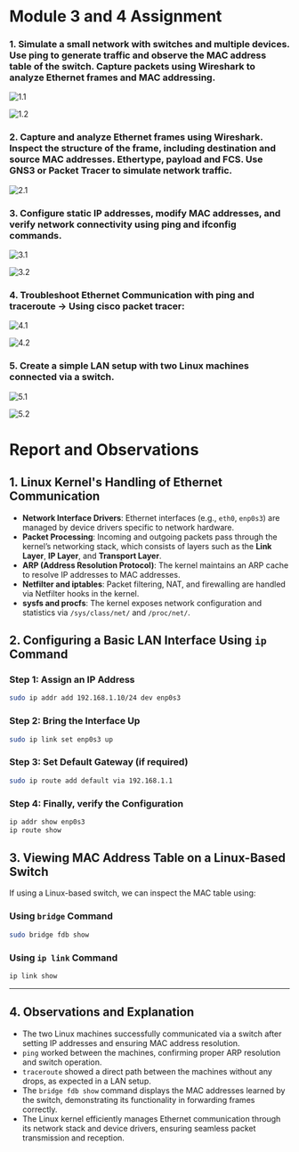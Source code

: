 
# Module 3 and 4 Assignment

### 1. Simulate a small network with switches and multiple devices. Use ping to generate traffic and observe the MAC address table of the switch. Capture packets using Wireshark to analyze Ethernet frames and MAC addressing.

![1.1](./images/image-1.1.png)

![1.2](./images/image-1.2.png)

### 2. Capture and analyze Ethernet frames using Wireshark. Inspect the structure of the frame, including destination and source MAC addresses. Ethertype, payload and FCS. Use GNS3 or Packet Tracer to simulate network traffic.

![2.1](./images/question-2.1.png)

### 3. Configure static IP addresses, modify MAC addresses, and verify network connectivity using ping and ifconfig commands.

![3.1](./images/image-3.1.png)

![3.2](./images/image-3.2.png)

### 4. Troubleshoot Ethernet Communication with ping and traceroute -> Using cisco packet tracer:

![4.1](./images/image-4.1.png)

![4.2](./images/image-4.2.png)

### 5. Create a simple LAN setup with two Linux machines connected via a switch.

![5.1](./images/image-3.1.png)

![5.2](./images/image-3.2.png)

# Report and Observations

## 1. **Linux Kernel's Handling of Ethernet Communication**

- **Network Interface Drivers**: Ethernet interfaces (e.g., `eth0`, `enp0s3`) are managed by device drivers specific to network hardware.
- **Packet Processing**: Incoming and outgoing packets pass through the kernel’s networking stack, which consists of layers such as the 
**Link Layer**, **IP Layer**, and **Transport Layer**.
- **ARP (Address Resolution Protocol)**: The kernel maintains an ARP cache to resolve IP addresses to MAC addresses.
- **Netfilter and iptables**: Packet filtering, NAT, and firewalling are handled via Netfilter hooks in the kernel.
- **sysfs and procfs**: The kernel exposes network configuration and statistics via `/sys/class/net/` and `/proc/net/`.

## 2. **Configuring a Basic LAN Interface Using `ip` Command**

### **Step 1: Assign an IP Address**
```bash
sudo ip addr add 192.168.1.10/24 dev enp0s3
```

### **Step 2: Bring the Interface Up**
```bash
sudo ip link set enp0s3 up
```

### **Step 3: Set Default Gateway (if required)**
```bash
sudo ip route add default via 192.168.1.1
```

### **Step 4: Finally, verify the Configuration**
```bash
ip addr show enp0s3
ip route show
```

## 3. **Viewing MAC Address Table on a Linux-Based Switch**
If using a Linux-based switch, we can inspect the MAC table using:

### **Using `bridge` Command**
```bash
sudo bridge fdb show
```

### **Using `ip link` Command**
```bash
ip link show
```

---

## 4. **Observations and Explanation**
- The two Linux machines successfully communicated via a switch after setting IP addresses and ensuring MAC address resolution.
- `ping` worked between the machines, confirming proper ARP resolution and switch operation.
- `traceroute` showed a direct path between the machines without any drops, as expected in a LAN setup.
- The `bridge fdb show` command displays the MAC addresses learned by the switch, demonstrating its functionality in forwarding frames correctly.
- The Linux kernel efficiently manages Ethernet communication through its network stack and device drivers, ensuring seamless packet transmission and reception.













